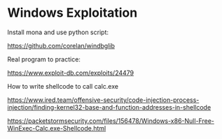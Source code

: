 # Windows Exploitation

Install mona and use python script:

https://github.com/corelan/windbglib

Real program to practice:

https://www.exploit-db.com/exploits/24479

How to write shellcode to call calc.exe

https://www.ired.team/offensive-security/code-injection-process-injection/finding-kernel32-base-and-function-addresses-in-shellcode

https://packetstormsecurity.com/files/156478/Windows-x86-Null-Free-WinExec-Calc.exe-Shellcode.html